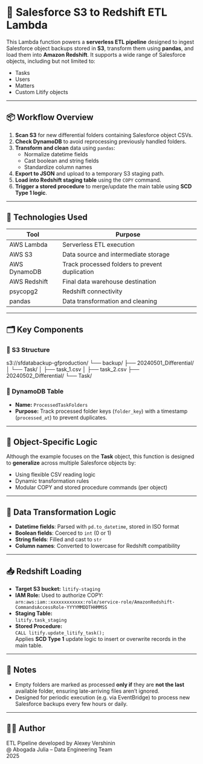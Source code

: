 # 🔄 Salesforce S3 to Redshift ETL Lambda

This Lambda function powers a **serverless ETL pipeline** designed to ingest Salesforce object backups stored in **S3**, transform them using **pandas**, and load them into **Amazon Redshift**. It supports a wide range of Salesforce objects, including but not limited to:

- Tasks  
- Users  
- Matters  
- Custom Litify objects  

---

## 📦 Workflow Overview

1. **Scan S3** for new differential folders containing Salesforce object CSVs.
2. **Check DynamoDB** to avoid reprocessing previously handled folders.
3. **Transform and clean** data using `pandas`:
   - Normalize datetime fields
   - Cast boolean and string fields
   - Standardize column names
4. **Export to JSON** and upload to a temporary S3 staging path.
5. **Load into Redshift staging table** using the `COPY` command.
6. **Trigger a stored procedure** to merge/update the main table using **SCD Type 1 logic**.

---

## 🔧 Technologies Used

| Tool             | Purpose                                      |
|------------------|----------------------------------------------|
| AWS Lambda       | Serverless ETL execution                     |
| AWS S3           | Data source and intermediate storage         |
| AWS DynamoDB     | Track processed folders to prevent duplication |
| AWS Redshift     | Final data warehouse destination             |
| psycopg2         | Redshift connectivity                        |
| pandas           | Data transformation and cleaning             |

---

## 🗂️ Key Components

### 📁 S3 Structure

s3://sfdatabackup-gfproduction/
└── backup/
├── 20240501_Differential/
│ └── Task/
│ ├── task_1.csv
│ ├── task_2.csv
├── 20240502_Differential/
└── Task/


### 🔄 DynamoDB Table

- **Name:** `ProcessedTaskFolders`
- **Purpose:** Track processed folder keys (`folder_key`) with a timestamp (`processed_at`) to prevent duplicates.

---

## 🧪 Object-Specific Logic

Although the example focuses on the **Task** object, this function is designed to **generalize** across multiple Salesforce objects by:
- Using flexible CSV reading logic
- Dynamic transformation rules
- Modular COPY and stored procedure commands (per object)

---

## 🧼 Data Transformation Logic

- **Datetime fields**: Parsed with `pd.to_datetime`, stored in ISO format
- **Boolean fields**: Coerced to `int` (0 or 1)
- **String fields**: Filled and cast to `str`
- **Column names**: Converted to lowercase for Redshift compatibility

---

## 📥 Redshift Loading

- **Target S3 bucket:** `litify-staging`
- **IAM Role:** Used to authorize COPY:  
  `arn:aws:iam::xxxxxxxxxxxx:role/service-role/AmazonRedshift-CommandsAccessRole-YYYYMMDDTHHMMSS`
- **Staging Table:**  
  `litify.task_staging`
- **Stored Procedure:**  
  `CALL litify.update_litify_task();`  
  Applies **SCD Type 1** update logic to insert or overwrite records in the main table.

---

## 🧠 Notes

- Empty folders are marked as processed **only if** they are **not the last** available folder, ensuring late-arriving files aren’t ignored.
- Designed for periodic execution (e.g. via EventBridge) to process new Salesforce backups every few hours or daily.

---

## 🧑‍💻 Author

ETL Pipeline developed by Alexey Vershinin  
@ Abogada Julia – Data Engineering Team  
2025


